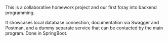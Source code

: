 <p>This is a collaborative homework project and our first foray into backend programming.</p>

<p>It showcases local database connection, documentation via Swagger and Postman, and a dummy separate service that can be contacted by the main program. Done in SpringBoot.</p>
